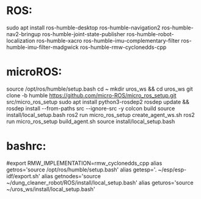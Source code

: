 # ROS:
sudo apt install ros-humble-desktop ros-humble-navigation2 ros-humble-nav2-bringup ros-humble-joint-state-publisher ros-humble-robot-localization ros-humble-xacro ros-humble-imu-complementary-filter ros-humble-imu-filter-madgwick ros-humble-rmw-cyclonedds-cpp

# microROS:
source /opt/ros/humble/setup.bash
cd ~
mkdir uros_ws && cd uros_ws
git clone -b humble https://github.com/micro-ROS/micro_ros_setup.git src/micro_ros_setup
sudo apt install python3-rosdep2
rosdep update && rosdep install --from-paths src --ignore-src -y
colcon build
source install/local_setup.bash
ros2 run micro_ros_setup create_agent_ws.sh
ros2 run micro_ros_setup build_agent.sh
source install/local_setup.bash

# bashrc:
#export RMW_IMPLEMENTATION=rmw_cyclonedds_cpp
alias getros='source /opt/ros/humble/setup.bash'
alias getesp='. ~/esp/esp-idf/export.sh'
alias getnodes='source ~/dung_cleaner_robot/ROS/install/local_setup.bash'
alias geturos='source ~/uros_ws/install/local_setup.bash'
